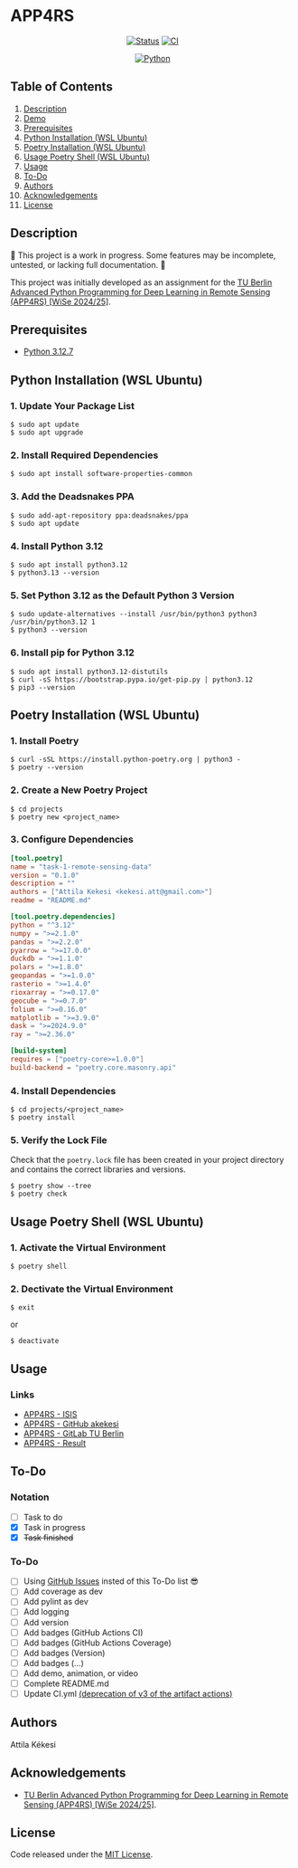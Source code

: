 # APP4RS
<div align="center">

   [![Status](https://img.shields.io/badge/Status-in_progress-yellow.svg)](https://github.com/akekesi/connect4?tab=readme-ov-file#description)
   [![CI](https://github.com/akekesi/APP4RS/actions/workflows/ci.yml/badge.svg)](https://github.com/akekesi/APP4RS/actions)
</div>

<div align="center">

   [![Python](https://img.shields.io/badge/Python-3.12.7-blue)](https://www.python.org/downloads/release/python-3127/)
</div>

<!-- <p align="center">
   <a href="#demo" title="Click to view full-size GIF in Demo section">
      <img src="???" alt="???">
  </a>
</p> -->

## Table of Contents
1. [Description](#description)
1. [Demo](#demo)
1. [Prerequisites](#prerequisites)
1. [Python Installation (WSL Ubuntu)](#python-installation-wsl-ubuntu)
1. [Poetry Installation (WSL Ubuntu)](#poetry-installation-wsl-ubuntu)
1. [Usage Poetry Shell (WSL Ubuntu)](#usage-poetry-shell-wsl-ubuntu)
1. [Usage](#usage)
1. [To-Do](#to-do)
1. [Authors](#authors)
1. [Acknowledgements](#acknowledgements)
1. [License](#license)

## Description
🚧 This project is a work in progress. Some features may be incomplete, untested, or lacking full documentation. 🚧  

This project was initially developed as an assignment for the [TU Berlin Advanced Python Programming for Deep Learning in Remote Sensing (APP4RS) [WiSe 2024/25]](https://isis.tu-berlin.de/course/view.php?id=39563).

## Prerequisites
- [Python 3.12.7](https://www.python.org/downloads/release/python-3127/)

## Python Installation (WSL Ubuntu)
### 1. Update Your Package List
```
$ sudo apt update
$ sudo apt upgrade
```
### 2. Install Required Dependencies
```
$ sudo apt install software-properties-common
```
### 3. Add the Deadsnakes PPA
```
$ sudo add-apt-repository ppa:deadsnakes/ppa
$ sudo apt update
```
### 4. Install Python 3.12
```
$ sudo apt install python3.12
$ python3.13 --version
```
### 5. Set Python 3.12 as the Default Python 3 Version
```
$ sudo update-alternatives --install /usr/bin/python3 python3 /usr/bin/python3.12 1
$ python3 --version
```
### 6. Install pip for Python 3.12
```
$ sudo apt install python3.12-distutils
$ curl -sS https://bootstrap.pypa.io/get-pip.py | python3.12
$ pip3 --version
```

## Poetry Installation (WSL Ubuntu)
### 1. Install Poetry
```
$ curl -sSL https://install.python-poetry.org | python3 -
$ poetry --version
```
### 2. Create a New Poetry Project
```
$ cd projects
$ poetry new <project_name>
```
### 3. Configure Dependencies
```toml
[tool.poetry]
name = "task-1-remote-sensing-data"
version = "0.1.0"
description = ""
authors = ["Attila Kekesi <kekesi.att@gmail.com>"]
readme = "README.md"

[tool.poetry.dependencies]
python = "^3.12"
numpy = ">=2.1.0"
pandas = ">=2.2.0"
pyarrow = ">=17.0.0"
duckdb = ">=1.1.0"
polars = ">=1.8.0"
geopandas = ">=1.0.0"
rasterio = ">=1.4.0"
rioxarray = ">=0.17.0"
geocube = ">=0.7.0"
folium = ">=0.16.0"
matplotlib = ">=3.9.0"
dask = ">=2024.9.0"
ray = ">=2.36.0"

[build-system]
requires = ["poetry-core>=1.0.0"]
build-backend = "poetry.core.masonry.api"
```
### 4. Install Dependencies
```
$ cd projects/<project_name>
$ poetry install
```
### 5. Verify the Lock File
Check that the `poetry.lock` file has been created in your project directory and contains the correct libraries and versions.
```
$ poetry show --tree
$ poetry check
```

## Usage Poetry Shell (WSL Ubuntu)
### 1. Activate the Virtual Environment
```
$ poetry shell
```
### 2. Dectivate the Virtual Environment
```
$ exit
```
or
```
$ deactivate
```

## Usage
### Links
- [APP4RS - ISIS](https://isis.tu-berlin.de/course/view.php?id=39563)
- [APP4RS - GitHub akekesi](https://github.com/akekesi/APP4RS)
- [APP4RS - GitLab TU Berlin](https://git.tu-berlin.de/rsim/app4rs/APP4RS_WiSe24_Group01)
- [APP4RS - Result](https://ntfy.app4rs.org/APP4RS_WiSe24_Group01_63e4a218e97f5bf97bd498c99288a237)


## To-Do
### Notation
- [ ] Task to do
- [x] Task in progress
- [x] ~~Task finished~~

### To-Do
- [ ] Using [GitHub Issues](https://github.com/akekesi/Connect4/issues) insted of this To-Do list 😎
- [ ] Add coverage as dev
- [ ] Add pylint as dev
- [ ] Add logging
- [ ] Add version
- [ ] Add badges (GitHub Actions CI)
- [ ] Add badges (GitHub Actions Coverage)
- [ ] Add badges (Version)
- [ ] Add badges (...)
- [ ] Add demo, animation, or video
- [ ] Complete README.md
- [ ] Update CI.yml [(deprecation of v3 of the artifact actions)](https://github.blog/changelog/2024-04-16-deprecation-notice-v3-of-the-artifact-actions/)

## Authors
Attila Kékesi

## Acknowledgements
- [TU Berlin Advanced Python Programming for Deep Learning in Remote Sensing (APP4RS) [WiSe 2024/25]](https://isis.tu-berlin.de/course/view.php?id=39563).

## License
Code released under the [MIT License](https://github.com/akekesi/APP4RS/blob/main/LICENSE).
